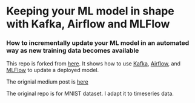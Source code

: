 # Keeping your ML model in shape with Kafka, Airflow and MLFlow
### How to incrementally update your ML model in an automated way as new training data becomes available
This repo is forked from [here](https://github.com/MBKraus/incremental_training). 
It shows how to use  [Kafka](https://github.com/apache/kafka), [Airflow](https://github.com/apache/airflow), and [MLFlow](https://github.com/mlflow/mlflow) to update a deployed model. 

The orignial medium post is [here](https://medium.com/vantageai/keeping-your-ml-model-in-shape-with-kafka-airflow-and-mlflow-143d20024ba6) 

The original repo is for MNIST dataset. I adapt it to timeseries data. 
